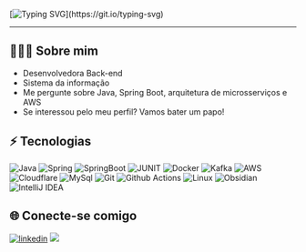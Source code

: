 [![Typing SVG](https://readme-typing-svg.demolab.com?font=Fira+Code&weight=500&size=30&pause=994&color=F7F7F7&width=500&height=43&lines=Ol%C3%A1%2C+eu+sou+a+Ana+Beatriz!)](https://git.io/typing-svg)
<hr>

## 👩🏻‍💻 Sobre mim
- Desenvolvedora Back-end
- Sistema da informação
- Me pergunte sobre Java, Spring Boot, arquitetura de microsserviços e AWS 
- Se interessou pelo meu perfil? Vamos bater um papo!

## ⚡ Tecnologias
![Java](https://img.shields.io/badge/Java-111?style=for-the-badge&logo=OpenJDK&logoColor=white)
![Spring](https://img.shields.io/badge/Spring-111?style=for-the-badge&logo=spring&logoColor=white)
![SpringBoot](https://img.shields.io/badge/Spring%20Boot-111?style=for-the-badge&logo=springboot&logoColor=white)
![JUNIT](https://img.shields.io/badge/Junit5-111?style=for-the-badge&logo=junit5&logoColor=white)
![Docker](https://img.shields.io/badge/Docker-111?style=for-the-badge&logo=docker&logoColor=white)
![Kafka](https://img.shields.io/badge/kafka-111?style=for-the-badge&logo=apache-kafka&logoColor=white)
![AWS](https://img.shields.io/badge/AWS-111?style=for-the-badge&logo=amazon-web-services&logoColor=white)
![Cloudflare](https://img.shields.io/badge/Cloudflare-111?style=for-the-badge&logo=Cloudflare&logoColor=white)
![MySql](https://img.shields.io/badge/MYSQL-111?style=for-the-badge&logo=mysql&logoColor=white)
![Git](https://img.shields.io/badge/Git-111?style=for-the-badge&logo=git&logoColor=white)
![Github Actions](https://img.shields.io/badge/GitHub%20Actions-111?style=for-the-badge&logo=github-actions&logoColor=white)
![Linux](https://img.shields.io/badge/Linux-111?style=for-the-badge&logo=linux&logoColor=white)
![Obsidian](https://img.shields.io/badge/obsidian-111?style=for-the-badge&logo=obsidian&logoColor=white)
![IntelliJ IDEA](https://img.shields.io/badge/IntelliJ%20IDEA-111?style=for-the-badge&logo=intellij-idea&logoColor=white)

## 🌐 Conecte-se comigo
[![linkedin](https://img.shields.io/badge/linkedin-111?style=for-the-badge&logo=linkedin&logoColor=white)](www.linkedin.com/in/abeatrizdev/)
<a href="mailto:abeatriz.dev@gmail.com"><img src="https://img.shields.io/badge/Email-111?style=for-the-badge&logo=gmail&logoColor=white" /></a>
